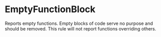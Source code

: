 # EmptyFunctionBlock

Reports empty functions. Empty blocks of code serve no purpose and should be removed.
This rule will not report functions overriding others.

